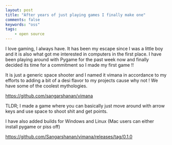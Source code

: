```yaml
---
layout: post
title: "After years of just playing games I finally make one"
comments: false
keywords: "oss"
tags:
    - open source
---
```


I love gaming, I always have. It has been my escape since I was a little boy and it is also what got me interested in computers in the first place. I have been playing around with Pygame for the past week now and finally decided its time for a commitment so I made my first game !!

It is just a generic space shooter and I named it vimana in accordance to my efforts to adding a bit of a desi flavor to my projects cause why not ! We have some of the coolest mythologies.

<https://github.com/sangarshanan/vimana>


TLDR; I made a game where you can basically just move around with arrow keys and use space to shoot shit and get points. 

I have also added builds for Windows and Linux (Mac users can either install pygame or piss off)

<https://github.com/Sangarshanan/vimana/releases/tag/0.1.0>
